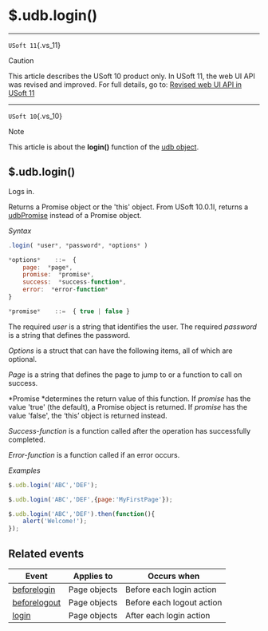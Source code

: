 # $.udb.login()



----

`USoft 11`{.vs_11}

> [!CAUTION]
> This article describes the USoft 10 product only.
> In USoft 11, the web UI API was revised and improved. For full details, go to:
> [Revised web UI API in USoft 11](/docs/Web%20and%20app%20UIs/UDB%20udb/Revised%20web%20UI%20API%20in%20USoft%2011.md)

----

`USoft 10`{.vs_10}

> [!NOTE]
> This article is about the **login()** function of the [udb object](/docs/Web%20and%20app%20UIs/UDB%20udb).

## **$.udb.login()**

Logs in.

Returns a Promise object or the 'this' object. From USoft 10.0.1I, returns a [udbPromise](/docs/Web%20and%20app%20UIs/JavaScript/Promises%20for%20asynchronous%20Javascript.md) instead of a Promise object.

*Syntax*

```js
.login( *user*, *password*, *options* )

*options*    ::=  {
    page:  *page*,
    promise:  *promise*,
    success:  *success-function*,
    error:  *error-function*
}

*promise*    ::=  { true | false }
```

The required *user* is a string that identifies the user. The required *password* is a string that defines the password.

*Options* is a struct that can have the following items, all of which are optional.

*Page* is a string that defines the page to jump to or a function to call on success.

*Promise *determines the return value of this function. If *promise* has the value 'true' (the default), a Promise object is returned. If *promise* has the value 'false', the ‘this’ object is returned instead.

*Success-function* is a function called after the operation has successfully completed.

*Error-function* is a function called if an error occurs.

*Examples*

```js
$.udb.login('ABC','DEF');
```

```js
$.udb.login('ABC','DEF',{page:'MyFirstPage'});
```

```js
$.udb.login('ABC','DEF').then(function(){
    alert('Welcome!');
});
```

## Related events

|**Event**|**Applies to**|**Occurs when**|
|--------|--------|--------|
|[beforelogin](/docs/Web%20and%20app%20UIs/UDB%20Events/beforelogin.md)|Page objects|Before each login action|
|[beforelogout](/docs/Web%20and%20app%20UIs/UDB%20Events/beforelogout.md)|Page objects|Before each logout action|
|[login](/docs/Web%20and%20app%20UIs/UDB%20Events/login.md)|Page objects|After each login action|



 